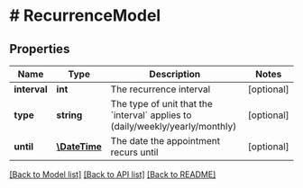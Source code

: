 # # RecurrenceModel

## Properties

Name | Type | Description | Notes
------------ | ------------- | ------------- | -------------
**interval** | **int** | The recurrence interval | [optional]
**type** | **string** | The type of unit that the &#x60;interval&#x60; applies to (daily/weekly/yearly/monthly) | [optional]
**until** | [**\DateTime**](\DateTime.md) | The date the appointment recurs until | [optional]

[[Back to Model list]](../../README.md#models) [[Back to API list]](../../README.md#endpoints) [[Back to README]](../../README.md)
